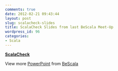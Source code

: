 ```yaml
---
comments: true
date: 2012-02-21 09:43:44
layout: post
slug: scalacheck-slides
title: ScalaCheck Slides from last BeScala Meet-Up
wordpress_id: 96
categories:
- Scala
---
```


**[ScalaCheck](http://www.slideshare.net/BeScala/scala-check)**

View more [PowerPoint](http://www.slideshare.net/thecroaker/death-by-powerpoint) from [BeScala](http://www.slideshare.net/BeScala)
